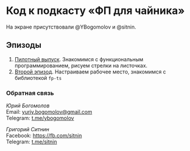 # Код к подкасту «ФП для чайника»

На экране присутствовали @YBogomolov и @sitnin.

## Эпизоды

1. [Пилотный выпуск](https://www.youtube.com/watch?v=XLknNzYL2ks). Знакомимся с функциональным программированием, рисуем стрелки на листочках.
2. [Второй эпизод](https://www.youtube.com/watch?v=buQMEHBIrCQ). Настраиваем рабочее место, знакомимся с библиотекой `fp-ts`

### Обратная связь
*Юрий Богомолов*  
Email: yuriy.bogomolov@gmail.com  
Telegram: [t.me/ybogomolov](@ybogomolov)

*Григорий Ситнин*  
Facebook: https://fb.com/sitnin  
Telegram: [t.me/sitnin](@sitnin)

